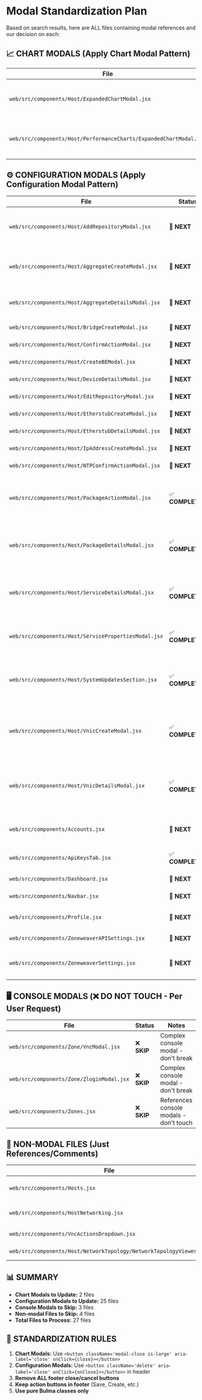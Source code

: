 # Modal Standardization Plan

Based on search results, here are ALL files containing modal references and our decision on each:

## **📈 CHART MODALS** (Apply Chart Modal Pattern)
| File | Status | Notes |
|------|--------|-------|
| `web/src/components/Host/ExpandedChartModal.jsx` | ✅ **COMPLETED** | ✅ Converted to pure Bulma with modal-close is-large |
| `web/src/components/Host/PerformanceCharts/ExpandedChartModal.jsx` | ✅ **COMPLETED** | ✅ Standardized with Bulma modal-close pattern |

## **⚙️ CONFIGURATION MODALS** (Apply Configuration Modal Pattern)
| File | Status | Notes |
|------|--------|-------|
| `web/src/components/Host/AddRepositoryModal.jsx` | 🔄 **NEXT** | Has header delete + footer Cancel button |
| `web/src/components/Host/AggregateCreateModal.jsx` | 🔄 **NEXT** | Has header delete + footer Cancel button |
| `web/src/components/Host/AggregateDetailsModal.jsx` | 🔄 **NEXT** | Has header delete + footer Close button |
| `web/src/components/Host/BridgeCreateModal.jsx` | 🔄 **NEXT** | Has modal structure |
| `web/src/components/Host/ConfirmActionModal.jsx` | 🔄 **NEXT** | Has modal structure |
| `web/src/components/Host/CreateBEModal.jsx` | 🔄 **NEXT** | Has modal structure |
| `web/src/components/Host/DeviceDetailsModal.jsx` | 🔄 **NEXT** | Has modal structure |
| `web/src/components/Host/EditRepositoryModal.jsx` | 🔄 **NEXT** | Has modal structure |
| `web/src/components/Host/EtherstubCreateModal.jsx` | 🔄 **NEXT** | Has modal structure |
| `web/src/components/Host/EtherstubDetailsModal.jsx` | 🔄 **NEXT** | Has modal structure |
| `web/src/components/Host/IpAddressCreateModal.jsx` | 🔄 **NEXT** | Has modal structure |
| `web/src/components/Host/NTPConfirmActionModal.jsx` | 🔄 **NEXT** | Has modal structure |
| `web/src/components/Host/PackageActionModal.jsx` | ✅ **COMPLETED** | ✅ Fixed delete button, removed footer Cancel |
| `web/src/components/Host/PackageDetailsModal.jsx` | ✅ **COMPLETED** | ✅ Standardized close pattern, removed footer close |
| `web/src/components/Host/ServiceDetailsModal.jsx` | ✅ **COMPLETED** | ✅ Standardized close pattern, removed footer close |
| `web/src/components/Host/ServicePropertiesModal.jsx` | ✅ **COMPLETED** | ✅ Fixed delete button, removed footer close |
| `web/src/components/Host/SystemUpdatesSection.jsx` | ✅ **COMPLETED** | ✅ Fixed delete button, removed footer Cancel |
| `web/src/components/Host/VnicCreateModal.jsx` | ✅ **COMPLETED** | ✅ Fixed header delete button, removed footer Cancel |
| `web/src/components/Host/VnicDetailsModal.jsx` | ✅ **COMPLETED** | ✅ Standardized header delete button, removed footer close |
| `web/src/components/Accounts.jsx` | 🔄 **NEXT** | Multiple modals with various buttons |
| `web/src/components/ApiKeysTab.jsx` | ✅ **COMPLETED** | ✅ Removed footer close button |
| `web/src/components/Dashboard.jsx` | 🔄 **NEXT** | Health status modal |
| `web/src/components/Navbar.jsx` | 🔄 **NEXT** | Confirmation modal |
| `web/src/components/Profile.jsx` | 🔄 **NEXT** | Delete account modal |
| `web/src/components/ZoneweaverAPISettings.jsx` | 🔄 **NEXT** | Backup modal |
| `web/src/components/ZoneweaverSettings.jsx` | 🔄 **NEXT** | Multiple modals (backup, OIDC) |

## **🖥️ CONSOLE MODALS** (❌ DO NOT TOUCH - Per User Request)
| File | Status | Notes |
|------|--------|-------|
| `web/src/components/Zone/VncModal.jsx` | ❌ **SKIP** | Complex console modal - don't break |
| `web/src/components/Zone/ZloginModal.jsx` | ❌ **SKIP** | Complex console modal - don't break |
| `web/src/components/Zones.jsx` | ❌ **SKIP** | References console modals - don't touch |

## **📝 NON-MODAL FILES** (Just References/Comments)
| File | Status | Notes |
|------|--------|-------|
| `web/src/components/Hosts.jsx` | ❌ **SKIP** | Just references closeExpandedChart function |
| `web/src/components/HostNetworking.jsx` | ❌ **SKIP** | Just TODO comments about modals |
| `web/src/components/VncActionsDropdown.jsx` | ❌ **SKIP** | Just CSS class references |
| `web/src/components/Host/NetworkTopology/NetworkTopologyViewer.jsx` | ❌ **SKIP** | Just CSS class references |

## **📊 SUMMARY**
- **Chart Modals to Update:** 2 files
- **Configuration Modals to Update:** 25 files  
- **Console Modals to Skip:** 3 files
- **Non-modal Files to Skip:** 4 files
- **Total Files to Process:** 27 files

## **🎯 STANDARDIZATION RULES**
1. **Chart Modals:** Use `<button className='modal-close is-large' aria-label='close' onClick={close}></button>`
2. **Configuration Modals:** Use `<button className='delete' aria-label='close' onClick={onClose}></button>` in header
3. **Remove ALL footer close/cancel buttons**
4. **Keep action buttons in footer** (Save, Create, etc.)
5. **Use pure Bulma classes only**
